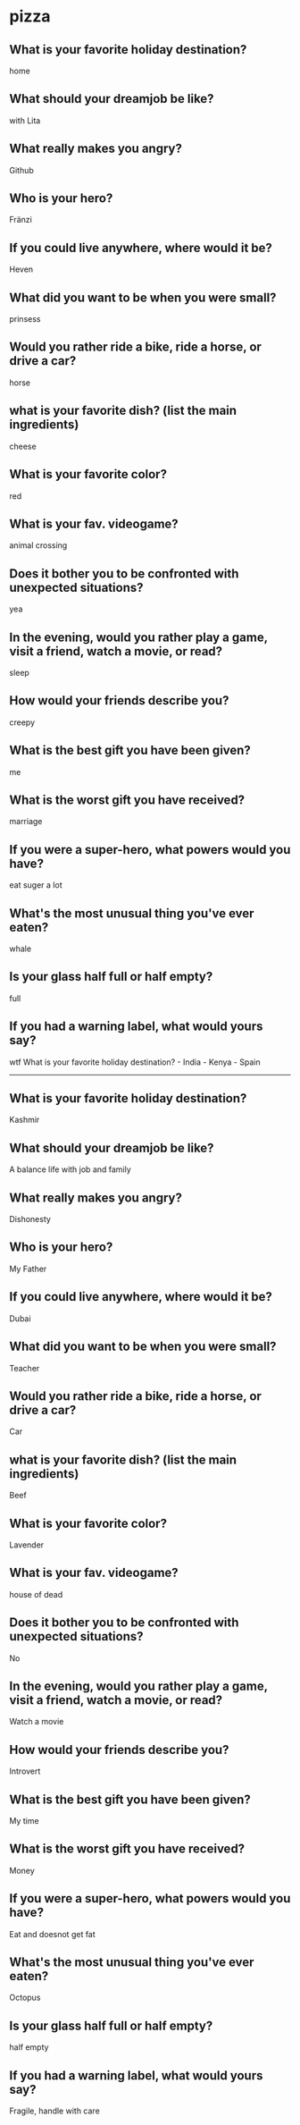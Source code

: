 # pizza

## What is your favorite holiday destination?
home

## What should your dreamjob be like?
with Lita

## What really makes you angry?
Github

## Who is your hero?
Fränzi

## If you could live anywhere, where would it be?
Heven

## What did you want to be when you were small?
prinsess

## Would you rather ride a bike, ride a horse, or drive a car?
horse

## what is your favorite dish? (list the main ingredients)
cheese

## What is your favorite color?
red

## What is your fav. videogame?
animal crossing

## Does it bother you to be confronted with unexpected situations?
yea

## In the evening, would you rather play a game, visit a friend, watch a movie, or read?
sleep

## How would your friends describe you?
creepy

## What is the best gift you have been given?
me

## What is the worst gift you have received?
marriage

## If you were a super-hero, what powers would you have?
eat suger a lot

## What's the most unusual thing you've ever eaten?
whale

## Is your glass half full or half empty?
full

## If you had a warning label, what would yours say?
wtf
What is your favorite holiday destination?
<studentName1> - India
<studentName2> - Kenya
<studentName3> - Spain

---

## What is your favorite holiday destination? 
Kashmir

## What should your dreamjob be like? 
A balance life with job and family

## What really makes you angry? 
Dishonesty

## Who is your hero?
My Father

## If you could live anywhere, where would it be? 
Dubai

## What did you want to be when you were small?
 Teacher

## Would you rather ride a bike, ride a horse, or drive a car? 
Car

## what is your favorite dish? (list the main ingredients) 
Beef

## What is your favorite color? 
Lavender

## What is your fav. videogame? 
house of dead

## Does it bother you to be confronted with unexpected situations? 
No

## In the evening, would you rather play a game, visit a friend, watch a movie, or read? 
Watch a movie

## How would your friends describe you? 
Introvert

## What is the best gift you have been given? 
My time

## What is the worst gift you have received? 
Money

## If you were a super-hero, what powers would you have? 
Eat and doesnot get fat

## What's the most unusual thing you've ever eaten? 
Octopus

## Is your glass half full or half empty? 
half empty

## If you had a warning label, what would yours say? 
Fragile, handle with care
